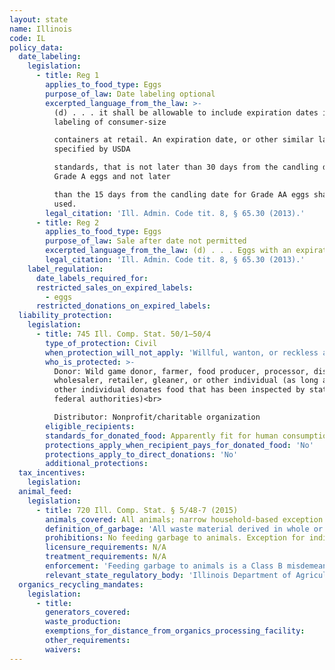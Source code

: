 ```yaml
---
layout: state
name: Illinois
code: IL
policy_data:
  date_labeling:
    legislation:
      - title: Reg 1
        applies_to_food_type: Eggs
        purpose_of_law: Date labeling optional
        excerpted_language_from_the_law: >-
          (d) . . . it shall be allowable to include expiration dates in the
          labeling of consumer-size

          containers at retail. An expiration date, or other similar language as
          specified by USDA

          standards, that is not later than 30 days from the candling date for
          Grade A eggs and not later

          than the 15 days from the candling date for Grade AA eggs shall be
          used.
        legal_citation: 'Ill. Admin. Code tit. 8, § 65.30 (2013).'
      - title: Reg 2
        applies_to_food_type: Eggs
        purpose_of_law: Sale after date not permitted
        excerpted_language_from_the_law: (d) . . . Eggs with an expiration date marked on the container shall not be offered for sale or sold to a consumer after the date marked on the container.
        legal_citation: 'Ill. Admin. Code tit. 8, § 65.30 (2013).'
    label_regulation:
      date_labels_required_for:
      restricted_sales_on_expired_labels:
        - eggs
      restricted_donations_on_expired_labels:
  liability_protection:
    legislation:
      - title: 745 Ill. Comp. Stat. 50/1—50/4
        type_of_protection: Civil
        when_protection_will_not_apply: 'Willful, wanton, or reckless acts'
        who_is_protected: >-
          Donor: Wild game donor, farmer, food producer, processor, distributor,
          wholesaler, retailer, gleaner, or other individual (as long as that
          other individual donates food that has been inspected by state or
          federal authorities)<br>

          Distributor: Nonprofit/charitable organization
        eligible_recipients:
        standards_for_donated_food: Apparently fit for human consumption
        protections_apply_when_recipient_pays_for_donated_food: 'No'
        protections_apply_to_direct_donations: 'No'
        additional_protections:
  tax_incentives:
    legislation:
  animal_feed:
    legislation:
      - title: 720 Ill. Comp. Stat. § 5/48-7 (2015)
        animals_covered: All animals; narrow household-based exception for swine
        definition_of_garbage: 'All waste material derived in whole or in part from the meat of any animal (including fish and poultry) or other animal material, and other refuse of any character whatsoever that has been associated with any such material, resulting from the handling, preparation, cooking, or consumption of food, except that such term shall not include waste from ordinary household operations which is fed directly to swine on the same premises where such household is located. Garbage also includes putrescible vegetable waste. “Garbage” does not include the contents of the bovine digestive tract. § 5/48-7 (2015).'
        prohibitions: No feeding garbage to animals. Exception for individuals feeding household garbage to swine. § 5/48-7 (2015).
        licensure_requirements: N/A
        treatment_requirements: N/A
        enforcement: 'Feeding garbage to animals is a Class B misdemeanor and for the first offense an individual or facility shall be fined $100-$500. For a second offense, the individual or facility shall be fined $200-$500, imprisoned for not more than 6 months, or both. A violator also may be enjoined from continuing the violation. The department of agriculture may make reasonable inspections necessary to enforce the garbage-feeding rule. § 5/48-7 (2015).'
        relevant_state_regulatory_body: 'Illinois Department of Agriculture (§ 5/48-7 (2015)), <a href="https://www.agr.state.il.us/" target="_blank">https://www.agr.state.il.us/</a>.'
  organics_recycling_mandates:
    legislation:
      - title:
        generators_covered:
        waste_production:
        exemptions_for_distance_from_organics_processing_facility:
        other_requirements:
        waivers:
---
```

